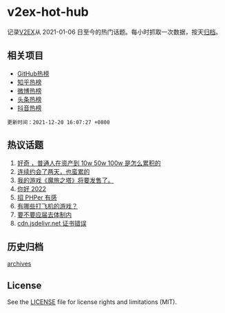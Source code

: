 # v2ex-hot-hub

 记录[V2EX](https://www.v2ex.com/)从 2021-01-06 日至今的热门话题。每小时抓取一次数据，按天[归档](archives)。
 
 ## 相关项目

- [GitHub热榜](https://github.com/snaildev/github-hot-hub)
- [知乎热榜](https://github.com/snaildev/zhihu-hot-hub)
- [微博热榜](https://github.com/snaildev/weibo-hot-hub)
- [头条热榜](https://github.com/snaildev/toutiao-hot-hub)
- [抖音热榜](https://github.com/snaildev/douyin-hot-hub)


 `更新时间：2021-12-20 16:07:27 +0800`

## 热议话题

1. [好奇 ，普通人在资产到 10w 50w 100w 是怎么累积的](https://www.v2ex.com/t/823275)
1. [连续约会了两天，也蛮累的](https://www.v2ex.com/t/823224)
1. [我的游戏《魔旅之塔》将要发售了。](https://www.v2ex.com/t/823323)
1. [你好 2022](https://www.v2ex.com/t/823160)
1. [招 PHPer 有感](https://www.v2ex.com/t/823282)
1. [有哪些打飞机的游戏？](https://www.v2ex.com/t/823221)
1. [要不要应届去体制内](https://www.v2ex.com/t/823309)
1. [cdn.jsdelivr.net 证书错误](https://www.v2ex.com/t/823281)

## 历史归档

[archives](archives)

## License

See the [LICENSE](LICENSE) file for license rights and limitations (MIT).
